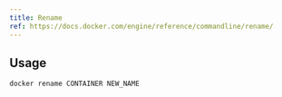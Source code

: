 ```yaml
---
title: Rename
ref: https://docs.docker.com/engine/reference/commandline/rename/
---
```


## Usage

```shell
docker rename CONTAINER NEW_NAME
```
